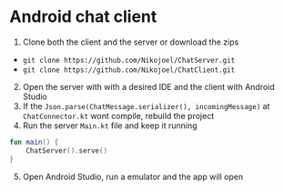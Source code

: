 # Android chat client

1. Clone both the client and the server or download the zips 
* `git clone https://github.com/Nikojoel/ChatServer.git`
* `git clone https://github.com/Nikojoel/ChatClient.git`
2. Open the server with with a desired IDE and the client with Android Studio 
3. If the `Json.parse(ChatMessage.serializer(), incomingMessage)` at `ChatConnector.kt` wont compile, rebuild the project
4. Run the server `Main.kt` file and keep it running
``` kotlin
fun main() {
    ChatServer().serve()
}
```
5. Open Android Studio, run a emulator and the app will open
